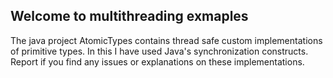 ## Welcome to multithreading exmaples

The java project AtomicTypes contains thread safe custom implementations of primitive types.
In this I have used Java's synchronization constructs. Report if you find any issues or explanations on these implementations.
